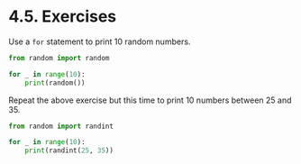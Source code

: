 # 4.5. Exercises

Use a `for` statement to print 10 random numbers.

```python
from random import random 

for _ in range(10):
    print(random())
```

Repeat the above exercise but this time to print 10
numbers between 25 and 35.
```python
from random import randint

for _ in range(10):
    print(randint(25, 35))
```
